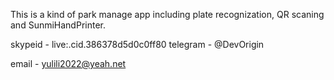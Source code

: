 This is a kind of park manage app including plate recognization, QR scaning and SunmiHandPrinter.

skypeid - live:.cid.386378d5d0c0ff80
telegram - @DevOrigin

email - yulili2022@yeah.net
